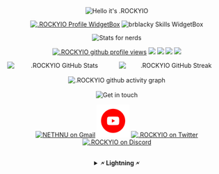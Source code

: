 
<div align = "center">

<img src="https://readme-typing-svg.demolab.com?font=Poppins&pause=1000&duration=4000&color=00ff99&center=true&width=435&repeat=false&lines=%22Hello+there!+%F0%9F%91%8B%F0%9F%8F%BB%22;%22I'm+Blacky!%22;%22Welcome+to+my+profile!%22" alt="Hello it's .ROCKYIO" />

<a href="https://github.com/NETHNU"><img src="https://github-widgetbox.vercel.app/api/profile?username=NETHNU&amp;theme=darkmode&amp;data=followers,repositories,stars,commits" alt=".ROCKYIO Profile WidgetBox"></a>
<img src="https://github-widgetbox.vercel.app/api/skills?languages=js,ts,linux,bash&amp;theme=darkmode" alt="brblacky Skills WidgetBox">

<img src="https://readme-typing-svg.demolab.com?font=Poppins&pause=1000&duration=4000&color=00ff99&center=true&width=435&repeat=false&lines=%F0%9F%93%88+Stats+for+nerds+%F0%9F%93%88" alt="Stats for nerds" />

<a href="https://www.github.com/NETHNU"><img src="https://komarev.com/ghpvc/?username=NETHNU&style=for-the-badge&color=161c1c&label=👁+PROFILE+VIEWS" alt=".ROCKYIO github profile views" /></a>
<a href="https://www.linux.org"><img src="https://img.shields.io/badge/OS-Linux-e06c75?style=for-the-badge&logoColor=00ff99&logo=linux&color=161c1c" /></a>
<a href="https://archlinux.org"><img src="https://img.shields.io/badge/DISTRO-Arch-56b6c2?style=for-the-badge&logo=arch-linux&logoColor=00ff99&color=161c1c" /></a>
<a href="https://dwm.suckless.org"><img src="https://img.shields.io/badge/WM-DWM-005577?style=for-the-badge&logo=dwm&color=161c1c&logoColor=00ff99" /></a>
<a href="https://neovim.io"><img src="https://img.shields.io/badge/IDE-Neovim-98c379?style=for-the-badge&logo=neovim&color=161c1c&logoColor=00ff99" /></a>

<div style="display:flex;">
<img width="49%" src="https://github-readme-stats.vercel.app/api?username=NETHNU&show_icons=true&theme=dark&bg_color=161c1c&hide_border=true&icon_color=00ff99&title_color=00ff99&border_radius=16" alt=".ROCKYIO GitHub Stats">
<span style="display:inline-block;width:2%"></span>
<img width="49%" src="https://streak-stats.demolab.com/?user=NETHNU&theme=dark&background=161c1c&hide_border=true&border_radius=16&ring=00ff99&fire=00ff99&currStreakLabel=00ff99" alt=".ROCKYIO GitHub Streak">
</div>
<br>

<img src="https://github-readme-activity-graph.cyclic.app/graph?username=.ROCKYIO&amp;theme=xcode&amp;bg_color=161c1c&amp;point=00ff99&amp;line=caf0ff&amp;color=e4e6eb&amp;title_color=e4e6eb&amp;hide_border=true&amp;radius=16" alt=".ROCKYIO github activity graph">

<br>
<br>

<img src="https://readme-typing-svg.demolab.com?font=Poppins&pause=1000&duration=4000&color=00ff99&center=true&width=435&repeat=false&lines=%F0%9F%A4%9D+Get+in+touch!+%F0%9F%A4%9D" alt="Get in touch" />

<a href="mailto:rockyio207@gmail.com"><img width="75" src="https://media4.giphy.com/media/mHzd6Y8fz1pW1JcfXR/200w.webp?cid=ecf05e47hsrlbsl1zm0w72gijhzk11tg0djsf119lcejgz2w&ep=v1_stickers_search&rid=200w.webp&ct=s" alt="NETHNU on Gmail"></a>
<a href="https://www.youtube.com/channel/UCwHAxo0mGMu8ypa-kOgnv7g"><img width="75" src="https://raw.githubusercontent.com/NETHNU/NETHNU/main/image/youtube.gif" alt=".ROCKYIO on Youtube"></a>
<a href="https://twitter.com/br_blacky"><img width="75" src="https://raw.githubusercontent.com/brblacky/BrBlacky/main/image/twitter.gif" alt=".ROCKYIO on Twitter"></a>
<a href=https://discord.com/users/949908099047768134><img width="75" src="https://user-images.githubusercontent.com/74038190/235294015-47144047-25ab-417c-af1b-6746820a20ff.gif" alt=".ROCKYIO on Discord"></a>

<br>



<details><summary><strong>🗲 Lightning 🗲</strong></summary>
<br>
<strong><a href="https://getalby.com/p/ROCKYIO">rockyio207@gmail.com</a></strong> 
<br>
</details>

<br>
<br>

<img src="https://user-images.githubusercontent.com/74038190/212744287-14f66c13-5458-40dc-9244-8ff533fc8f4a.gif" alt="">

<br>
<br>

</a>

</div>